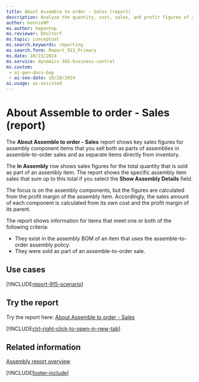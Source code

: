 ```yaml
---
title: About Assemble to order - Sales (report)
description: Analyze the quantity, cost, sales, and profit figures of assembly components. Analyses can support decisions such as whether to price a kit differently, or to stop or start using a particular item in assemblies.
author: kennieNP
ms.author: kepontop
ms.reviewer: bholtorf
ms.topic: conceptual
ms.search.keywords: reporting
ms.search.form: Report_915_Primary
ms.date: 10/23/2024
ms.service: dynamics-365-business-central
ms.custom:
 - ai-gen-docs-bap
 - ai-seo-date: 10/28/2024
ai.usage: ai-assisted
---
```


# About Assemble to order - Sales (report)

The **About Assemble to order - Sales** report shows key sales figures for assembly component items that you sell both as parts of assemblies in assemble-to-order sales and as separate items directly from inventory.

The **In Assembly** row shows sales figures for the total quantity that is sold as part of an assembly item. The report shows the specific assembly item sales that sum up to this total if you select the **Show Assembly Details** field.

The focus is on the assembly components, but the figures are calculated from the profit margin of the assembly item. Accordingly, the sales amount of each component is calculated from its own cost and the profit margin of its parent.

The report shows information for items that meet one or both of the following criteria:

- They exist in the assembly BOM of an item that uses the assemble-to-order assembly policy.
- They were sold as part of an assemble-to-order sale.

## Use cases

[!INCLUDE[report-915-scenario](../includes/report-915-scenario-include.md)]

<!-- 

Prompt

Below is a report in an ERP system. Provide 3-4 use cases for different personas working with fixed asset management or finance for fixed assets.

Format like this:    
  
As a <persona>, use the report to    
* use case 1  
* use case 2    

Do not capitalize the persona names. 

Do not start lines with "Use the data to"

## Report name
About Assemble to order - Sales

## Report description
The *About Assemble to order - Sales* report shows key sales figures for assembly component items that can be sold both as part of an assembly in assemble-to-order sales and as a separate item directly from inventory.
The **In Assembly** row shows sales figures for the total quantity that is sold as part of an assembly item. The specific assembly item sales that sum up to this total are shown if you select the **Show Assembly Details** field.
The focus is on the assembly components, but the figures are calculated from the profit margin of their parent, the assembly item. Accordingly, the sales amount of each component is calculated from its own cost and the profit margin of its parent in the following formula.
The report shows information for items that meet one or both of the following criteria:
- Exist in the assembly BOM of an item that uses the Assemble-to-Order assembly policy.
- Has been sold as part of assemble-to-order sale.

### What the report does

### Use cases
Analyze the quantity, cost, sales, and profit figures of assembly components to support your decisions, such as whether to price a kit differently or to stop or start using a particular item in assemblies.

Please include your data sources and URLs

-->

## Try the report

Try the report here: [About Assemble to order - Sales](https://businesscentral.dynamics.com?report=915)

[!INCLUDE[ctrl-right-click-to-open-in-new-tab](../includes/ctrl-right-click-to-open-in-new-tab.md)]

## Related information

[Assembly report overview](../assembly-reports.md)  

[!INCLUDE[footer-include](../includes/footer-banner.md)]